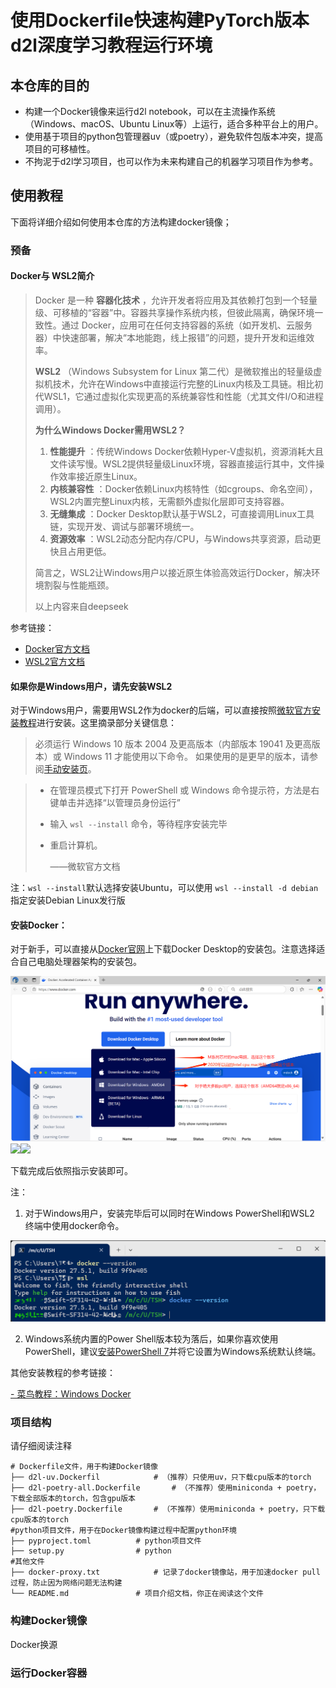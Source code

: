 # 使用Dockerfile快速构建PyTorch版本d2l深度学习教程运行环境

## 本仓库的目的

- 构建一个Docker镜像来运行d2l notebook，可以在主流操作系统（Windows、macOS、Ubuntu Linux等）上运行，适合多种平台上的用户。
- 使用基于项目的python包管理器uv（或poetry），避免软件包版本冲突，提高项目的可移植性。
- 不拘泥于d2l学习项目，也可以作为未来构建自己的机器学习项目作为参考。

## 使用教程

下面将详细介绍如何使用本仓库的方法构建docker镜像；

### 预备

#### Docker与 WSL2简介

> Docker 是一种 **容器化技术** ，允许开发者将应用及其依赖打包到一个轻量级、可移植的“容器”中。容器共享操作系统内核，但彼此隔离，确保环境一致性。通过 Docker，应用可在任何支持容器的系统（如开发机、云服务器）中快速部署，解决“本地能跑，线上报错”的问题，提升开发和运维效率。
>
> **WSL2** （Windows Subsystem for Linux 第二代）是微软推出的轻量级虚拟机技术，允许在Windows中直接运行完整的Linux内核及工具链。相比初代WSL1，它通过虚拟化实现更高的系统兼容性和性能（尤其文件I/O和进程调用）。
>
> **为什么Windows Docker需用WSL2？**
>
> 1. **性能提升** ：传统Windows Docker依赖Hyper-V虚拟机，资源消耗大且文件读写慢。WSL2提供轻量级Linux环境，容器直接运行其中，文件操作效率接近原生Linux。
> 2. **内核兼容性** ：Docker依赖Linux内核特性（如cgroups、命名空间），WSL2内置完整Linux内核，无需额外虚拟化层即可支持容器。
> 3. **无缝集成** ：Docker Desktop默认基于WSL2，可直接调用Linux工具链，实现开发、调试与部署环境统一。
> 4. **资源效率** ：WSL2动态分配内存/CPU，与Windows共享资源，启动更快且占用更低。
>
> 简言之，WSL2让Windows用户以接近原生体验高效运行Docker，解决环境割裂与性能瓶颈。
>
> 以上内容来自deepseek

参考链接：

- [Docker官方文档](https://docs.docker.com/get-started/)
- [WSL2官方文档](https://learn.microsoft.com/zh-cn/windows/wsl/about)

#### 如果你是Windows用户，请先安装WSL2

对于Windows用户，需要用WSL2作为docker的后端，可以直接按照[微软官方安装教程](https://learn.microsoft.com/zh-cn/windows/wsl/install)进行安装。这里摘录部分关键信息：

> 必须运行 Windows 10 版本 2004 及更高版本（内部版本 19041 及更高版本）或 Windows 11 才能使用以下命令。 如果使用的是更早的版本，请参阅[手动安装页](https://learn.microsoft.com/zh-cn/windows/wsl/install-manual)。

> - 在管理员模式下打开 PowerShell 或 Windows 命令提示符，方法是右键单击并选择“以管理员身份运行”
> - 输入 `wsl --install` 命令，等待程序安装完毕
> - 重启计算机。
>
>   ——微软官方文档

注：`wsl --install`默认选择安装Ubuntu，可以使用 `wsl --install -d debian` 指定安装Debian Linux发行版

#### 安装Docker：

对于新手，可以直接从[Docker官网](https://www.docker.com/)上下载Docker Desktop的安装包。注意选择适合自己电脑处理器架构的安装包。

![img](./img/docker1.png "选择适合自己电脑的docker版本")![](1.png)![](1.png)

下载完成后依照指示安装即可。

注：

1. 对于Windows用户，安装完毕后可以同时在Windows PowerShell和WSL2 终端中使用docker命令。

![img](./img/docker2.png)

2. Windows系统内置的Power Shell版本较为落后，如果你喜欢使用 PowerShell，建议[安装PowerShell 7](https://github.com/PowerShell/powershell/releases)并将它设置为Windows系统默认终端。

其他安装教程的参考链接：

[- 菜鸟教程：Windows Docker](https://www.runoob.com/docker/windows-docker-install.html)

### 项目结构

请仔细阅读注释

```
# Dockerfile文件，用于构建Docker镜像
├── d2l-uv.Dockerfil			# （推荐）只使用uv，只下载cpu版本的torch
├── d2l-poetry-all.Dockerfile 		# （不推荐）使用miniconda + poetry，下载全部版本的torch，包含gpu版本
├── d2l-poetry.Dockerfile 		# （不推荐）使用miniconda + poetry，只下载cpu版本的torch
#python项目文件，用于在Docker镜像构建过程中配置python环境
├── pyproject.toml 			# python项目文件
├── setup.py				# python
#其他文件
├── docker-proxy.txt 			# 记录了docker镜像站，用于加速docker pull过程，防止因为网络问题无法构建
└── README.md				# 项目介绍文档，你正在阅读这个文件
```

### 构建Docker镜像

Docker换源

### 运行Docker容器
